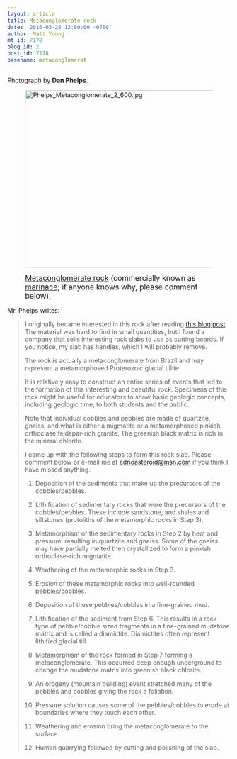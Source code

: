 ```yaml
---
layout: article
title: Metaconglomerate rock
date: '2016-03-28 12:00:00 -0700'
author: Matt Young
mt_id: 7178
blog_id: 2
post_id: 7178
basename: metaconglomerat
---
```

Photograph by **Dan Phelps**.

<figure>
<img src="{{ site.baseurl }}/uploads/2016/Phelps_Metaconglomerate_2_600.jpg" alt="Phelps_Metaconglomerate_2_600.jpg" width="600" height="400" />
<figcaption markdown="span">

<big>[Metaconglomerate rock](https://en.wikipedia.org/wiki/Metaconglomerate) (commercially known as [marinace](http://www.marmirossi.com/en/news/focus-materials/marinace-the-riverbed-of-stone); if anyone knows why, please comment below).</big>

</figcaption>
</figure>


Mr. Phelps writes:  


> I originally became interested in this rock after reading [this blog post](http://geologictimepics.com/2015/02/19/rockin-countertops-geologic-time-in-our-kitchens-and-bathrooms/). The material was hard to find in small quantities, but I found a company that sells interesting rock slabs to use as cutting boards. If you notice, my slab has handles, which I will probably remove.
> 
> The rock is actually a metaconglomerate from Brazil and may represent a metamorphosed Proterozoic glacial tillite.
> 
> It is relatively easy to construct an entire series of events that led to the formation of this interesting and beautiful rock. Specimens of this rock might be useful for educators to show basic geologic concepts, including geologic time, to both students and the public.
> 
> Note that individual cobbles and pebbles are made of quartzite, gneiss, and what is either a migmatite or a metamorphosed pinkish orthoclase feldspar-rich granite.  The greenish black matrix is rich in the mineral chlorite.
> 
> I came up with the following steps to form this rock slab.  Please comment below or e-mail me at edrioasteroid@msn.com if you think I have missed anything.
> 
> 1. Deposition of the sediments that make up the precursors of the cobbles/pebbles.
> 
> 2. Lithification of sedimentary rocks that were the precursors of the cobbles/pebbles. These include sandstone, and shales and siltstones (protoliths of the metamorphic rocks in Step 3).
> 
> 3. Metamorphism of the sedimentary rocks in Step 2 by heat and pressure, resulting in quartzite and gneiss.  Some of the gneiss may have partially melted then crystallized to form a pinkish orthoclase-rich migmatite.
> 
> 4. Weathering of the metamorphic rocks in Step 3.
> 
> 5. Erosion of these metamorphic rocks into well-rounded pebbles/cobbles.
> 
> 6. Deposition of these pebbles/cobbles in a fine-grained mud.  
> 
> 7. Lithification of the sediment from Step 6. This results in a  rock type of pebble/cobble sized fragments in a fine-grained mudstone matrix and is called a diamictite.  Diamictites often represent lithified glacial till.
> 
> 8. Metamorphism of the rock formed in Step 7 forming a metaconglomerate. This occurred deep enough underground to change the mudstone matrix into greenish black chlorite.
> 
> 9. An orogeny (mountain building) event stretched many of the pebbles and cobbles giving the rock a foliation.
> 
> 10. Pressure solution causes some of the pebbles/cobbles to erode at boundaries where they touch each other.
> 
> 11. Weathering and erosion bring the metaconglomerate to the surface.
> 
> 12. Human quarrying followed by cutting and polishing of the slab.

